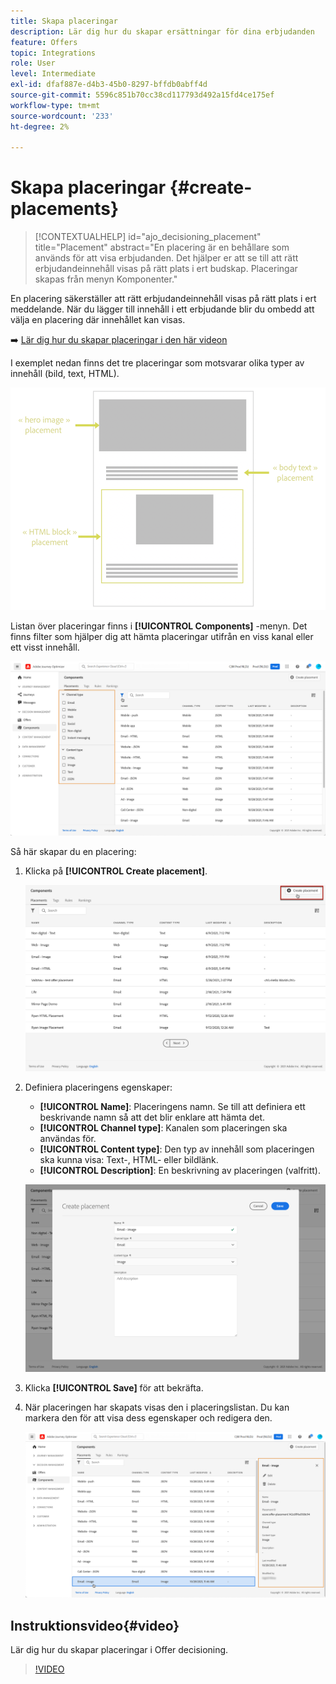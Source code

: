 ```yaml
---
title: Skapa placeringar
description: Lär dig hur du skapar ersättningar för dina erbjudanden
feature: Offers
topic: Integrations
role: User
level: Intermediate
exl-id: dfaf887e-d4b3-45b0-8297-bffdb0abff4d
source-git-commit: 5596c851b70cc38cd117793d492a15fd4ce175ef
workflow-type: tm+mt
source-wordcount: '233'
ht-degree: 2%

---
```


# Skapa placeringar {#create-placements}

>[!CONTEXTUALHELP]
>id="ajo_decisioning_placement"
>title="Placement"
>abstract="En placering är en behållare som används för att visa erbjudanden. Det hjälper er att se till att rätt erbjudandeinnehåll visas på rätt plats i ert budskap. Placeringar skapas från menyn Komponenter."

En placering säkerställer att rätt erbjudandeinnehåll visas på rätt plats i ert meddelande. När du lägger till innehåll i ett erbjudande blir du ombedd att välja en placering där innehållet kan visas.

➡️ [Lär dig hur du skapar placeringar i den här videon](#video)

I exemplet nedan finns det tre placeringar som motsvarar olika typer av innehåll (bild, text, HTML).

![](../assets/offers_placement_schema.png)

Listan över placeringar finns i **[!UICONTROL Components]** -menyn. Det finns filter som hjälper dig att hämta placeringar utifrån en viss kanal eller ett visst innehåll.

![](../assets/placements_filter.png)

Så här skapar du en placering:

1. Klicka på **[!UICONTROL Create placement]**.

   ![](../assets/offers_placement_creation.png)

1. Definiera placeringens egenskaper:

   * **[!UICONTROL Name]**: Placeringens namn. Se till att definiera ett beskrivande namn så att det blir enklare att hämta det.
   * **[!UICONTROL Channel type]**: Kanalen som placeringen ska användas för.
   * **[!UICONTROL Content type]**: Den typ av innehåll som placeringen ska kunna visa: Text-, HTML- eller bildlänk.
   * **[!UICONTROL Description]**: En beskrivning av placeringen (valfritt).

   ![](../assets/offers_placement_creation_properties.png)

1. Klicka **[!UICONTROL Save]** för att bekräfta.

1. När placeringen har skapats visas den i placeringslistan. Du kan markera den för att visa dess egenskaper och redigera den.

   ![](../assets/placement_created.png)

## Instruktionsvideo{#video}

Lär dig hur du skapar placeringar i Offer decisioning.

>[!VIDEO](https://video.tv.adobe.com/v/329372?quality=12)


